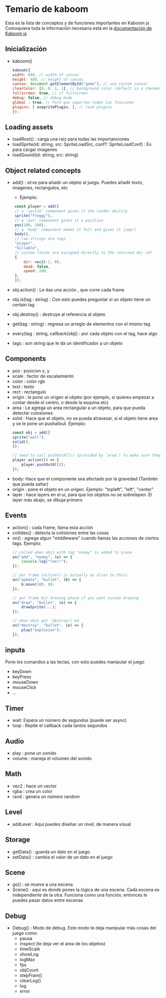 # Temario de kaboom

Esta es la lista de conceptos y de funciones importantes en Kaboom js
Comoquiera toda la información necesaria está en la [documentación de Kaboom js](https://kaboomjs.com)

## Inicialización
- kaboom()
    ```javascript
    kaboom({
    width: 640, // width of canvas
    height: 480, // height of canvas
    canvas: document.getElementById("game"), // use custom canvas
    clearColor: [0, 0, 1, 1], // background color (default is a checker board background)
    fullscreen: true, // if fullscreen
    debug: false, // debug mode
    global : true, // Para que importen todas las funciones
    plugins: [ asepritePlugin, ], // load plugins
    });

    ```
## Loading assets
- loadRoot() : carga una raíz para todas las importanciones
- loadSprite(id: string, src: SpriteLoadSrc, conf?: SpriteLoadConf) : Es para cargar imagenes
- loadSound(id: string, src: string)

## Object related concepts
- add() : sirve para añadir un objeto al juego. Puedes añadir texto, imagenes, rectangulos, etc
  - Ejemplo: 
   ```javascript
    const player = add([
    // a 'sprite' component gives it the render ability
    sprite("froggy"),
    // a 'pos' component gives it a position
    pos(100, 100),
    // a 'body' component makes it fall and gives it jump()
    body(),
    // raw strings are tags
    "player",
    "killable",
    // custom fields are assigned directly to the returned obj ref
    {
        dir: vec2(-1, 0),
        dead: false,
        speed: 240,
    },
    ]);
   ```
    
- obj.action() : Le das una acción , que corre cada frame
- obj.is(tag : string) : Con esto puedes preguntar si un objeto tiene un certain tag
- obj.destroy() : destruye al referencia al objeto
- get(tag : string) : regresa un arreglo de elementos con el mismo tag
- every(tag : string, callback(obj)) : por cada objeto con el tag, hace algo   
- tags : son string que le da un identificador a un objeto

## Components
- pos : posicion x, y
- scale : factor de escalamiento
- color : color rgb
- text : texto
- rect : rectangulo
- origin : le pone un origen al objeto (por ejemplo, si quieres empezar a contar desde el centro, o desde la esquina etc)
- area : Le agrega un area rectangular a un objeto, para que pueda detectar colosiones
- solid : Hace que el objeto, no se pueda atravesar, si el objeto tiene area y se le pone un pushallout. Ejemplo: 
    ```javascript
    const obj = add([
    sprite("wall"),
    solid(),
    ]);

    // need to call pushOutAll() (provided by 'area') to make sure they cannot move past solid objs
    player.action(() => {
        player.pushOutAll();
    });
    ```
- body: Hace que el componente sea afectado por la gravedad (También que pueda saltar)
- origin : pone el objeto en un origen. Ejemplo: "topleft", "left", "center"
- layer : hace layers en el ui, para que los objetos no se sobrelapen. El layer más abajo, se dibuja primero

## Events
- action() : cada frame, llama esta acción
- collides() : detecta la colisiones entre las cosas
- on() : agrega algun "middleware" cuando llamas las acciones de ciertos tags. Ejemplo: 
    ```javascript
    // called when objs with tag "enemy" is added to scene
    on("add", "enemy", (e) => {
        console.log("run!!");
    });

    // per frame (action() is actually an alias to this)
    on("update", "bullet", (b) => {
        b.move(100, 0);
    });

    // per frame but drawing phase if you want custom drawing
    on("draw", "bullet", (e) => {
        drawSprite(...);
    });

    // when objs get 'destroy()'ed
    on("destroy", "bullet", (e) => {
        play("explosion");
    });
    ```

## inputs 
Pone los comandos a las teclas, con esto puedes manipular el juego 
- keyDown
- keyPress
- mouseDown
- mouseClick 
- ...

## Timer
- wait: Espera un número de segundos (puede ser async)
- loop : Repite el callback cada tantos segundos

## Audio
- play : pone un sonido
- volume : maneja el volumen del sonido 
 
## Math
- vec2 : hace un vector
- rgba : crea un color
- rand : genera un número random

## Level
- addLevel : Aqui puedes diseñar un nivel, de manera visual 

## Storage
- getData() : guarda un dato en el juego
- setData() : cambia el valor de un dato en el juego

## Scene
- go() : se mueve a una escena
- Scene() : aqui es donde pones la lógica de una escena. Cada escena es independiente de la otra. Funciona como una función, entonces le puedes pasar datos entre escenas

## Debug
- Debug() : Modo de debug. Este modo te deja manipular más cosas del juego como: 
  - pausa
  - inspect (te deja ver el area de los objetos)
  - timeScale
  - showLog
  - logMax
  - fps
  - objCount
  - stepFram()
  - clearLog()
  - log
  - error